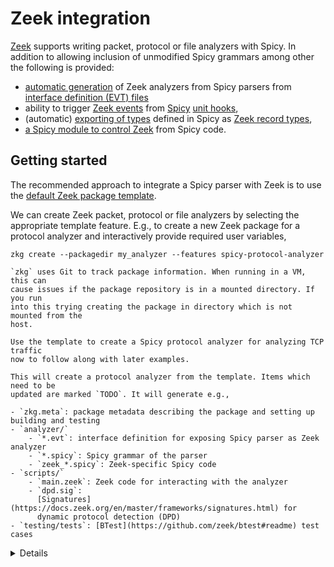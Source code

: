 # Zeek integration

[Zeek](https://zeek.org/) supports writing packet, protocol or file analyzers
with Spicy. In addition to allowing inclusion of unmodified Spicy grammars among
other the following is provided:

- [automatic
  generation](https://docs.zeek.org/en/master/devel/spicy/reference.html#interface-definitions-evt-files)
  of Zeek analyzers from Spicy parsers from [interface definition (EVT)
  files](https://docs.zeek.org/en/master/devel/spicy/reference.html#interface-definitions-evt-files)
- ability to trigger [Zeek
  events](https://docs.zeek.org/en/master/scripting/basics.html) from
  [Spicy](https://docs.zeek.org/projects/spicy/en/latest/programming/parsing.html#unit-hooks)
  [unit
  hooks](https://docs.zeek.org/en/master/devel/spicy/reference.html#event-definitions),
- (automatic) [exporting of
  types](https://docs.zeek.org/en/master/devel/spicy/reference.html#exporting-types)
  defined in Spicy as [Zeek record
  types](https://docs.zeek.org/en/master/scripting/basics.html#record-data-type),
- [a Spicy module to control Zeek](https://docs.zeek.org/en/master/devel/spicy/reference.html#controlling-zeek-from-spicy) from Spicy code.

## Getting started

The recommended approach to integrate a Spicy parser with Zeek is to use the
[default Zeek package template](https://github.com/zeek/package-template/).

We can create Zeek packet, protocol or file analyzers by selecting the
appropriate template feature. E.g., to create a new Zeek package for a protocol
analyzer and interactively provide required user variables,

```console
zkg create --packagedir my_analyzer --features spicy-protocol-analyzer
```

```admonish warning
`zkg` uses Git to track package information. When running in a VM, this can
cause issues if the package repository is in a mounted directory. If you run
into this trying creating the package in directory which is not mounted from the
host.
```

```admonish example
Use the template to create a Spicy protocol analyzer for analyzing TCP traffic
now to follow along with later examples.

This will create a protocol analyzer from the template. Items which need to be
updated are marked `TODO`. It will generate e.g.,

- `zkg.meta`: package metadata describing the package and setting up building and testing
- `analyzer/`
    - `*.evt`: interface definition for exposing Spicy parser as Zeek analyzer
    - `*.spicy`: Spicy grammar of the parser
    - `zeek_*.spicy`: Zeek-specific Spicy code
- `scripts/`
    - `main.zeek`: Zeek code for interacting with the analyzer
    - `dpd.sig`:
      [Signatures](https://docs.zeek.org/en/master/frameworks/signatures.html) for
      dynamic protocol detection (DPD)
- `testing/tests`: [BTest](https://github.com/zeek/btest#readme) test cases

```

<details>

We can show available template features with `zkg template info`.

```console
$ zkg template info
API version: 1.0.0
features: github-ci, license, plugin, spicy-file-analyzer, spicy-packet-analyzer, spicy-protocol-analyzer
origin: https://github.com/zeek/package-template
provides package: true
user vars:
    name: the name of the package, e.g. "FooBar" or "spicy-http", no default, used by package, spicy-protocol-analyzer, spicy-file-analyzer, spicy-packet-analyzer
    namespace: a namespace for the package, e.g. "MyOrg", no default, used by plugin
    analyzer: name of the Spicy analyzer, which typically corresponds to the protocol/format being parsed (e.g. "HTTP", "PNG"), no default, used by spicy-protocol-analyzer, spicy-file-analyzer, spicy-packet-analyzer
    protocol: transport protocol for the analyzer to use: TCP or UDP, no default, used by spicy-protocol-analyzer
    unit: name of the top-level Spicy parsing unit for the file/packet format (e.g. "File" or "Packet"), no default, used by spicy-file-analyzer, spicy-packet-analyzer
    unit_orig: name of the top-level Spicy parsing unit for the originator side of the connection (e.g. "Request"), no default, used by spicy-protocol-analyzer
    unit_resp: name of the top-level Spicy parsing unit for the responder side of the connection (e.g. "Reply"); may be the same as originator side, no default, used by spicy-protocol-analyzer
    author: your name and email address, Benjamin Bannier <benjamin.bannier@corelight.com>, used by license
    license: one of apache, bsd-2, bsd-3, mit, mpl-2, no default, used by license
versions: v0.99.0, v1.0.0, v2.0.0, v3.0.0, v3.0.1, v3.0.2
```

</details>
